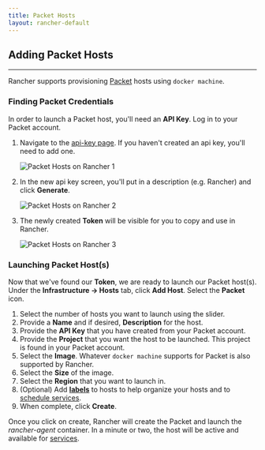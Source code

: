 ```yaml
---
title: Packet Hosts 
layout: rancher-default
---
```


## Adding Packet Hosts
---

Rancher supports provisioning [Packet](https://www.packet.net/) hosts using `docker machine`. 

### Finding Packet Credentials

In order to launch a Packet host, you'll need an **API Key**. Log in to your Packet account.

1. Navigate to the [api-key page](https://app.packet.net/portal#/api-keys). If you haven't created an api key, you'll need to add one.

    ![Packet Hosts on Rancher 1]({{site.baseurl}}/img/rancher/rancher_packet_1.png)

2. In the new api key screen, you'll put in a description (e.g. Rancher) and click **Generate**.

    ![Packet Hosts on Rancher 2]({{site.baseurl}}/img/rancher/rancher_packet_2.png)

3. The newly created **Token** will be visible for you to copy and use in Rancher. 

    ![Packet Hosts on Rancher 3]({{site.baseurl}}/img/rancher/rancher_packet_3.png)

### Launching Packet Host(s)

Now that we've found our **Token**, we are ready to launch our Packet host(s). Under the **Infrastructure -> Hosts** tab, click **Add Host**. Select the **Packet** icon. 

1. Select the number of hosts you want to launch using the slider.
2. Provide a **Name** and if desired, **Description** for the host.
3. Provide the **API Key** that you have created from your Packet account.
4. Provide the **Project** that you want the host to be launched. This project is found in your Packet account. 
5. Select the **Image**. Whatever `docker machine` supports for Packet is also supported by Rancher.
5. Select the **Size** of the image. 
6. Select the **Region** that you want to launch in. 
7. (Optional) Add **[labels]({{site.baseurl}}/rancher/rancher-ui/infrastructure/hosts/#labels)** to hosts to help organize your hosts and to [schedule services]({{site.baseurl}}/rancher/rancher-ui/applications/stacks/adding-services/#scheduling-services).
8. When complete, click **Create**. 

Once you click on create, Rancher will create the Packet and launch the _rancher-agent_ container. In a minute or two, the host will be active and available for [services]({{site.baseurl}}/rancher/rancher-ui/applications/stacks/adding-services/).

